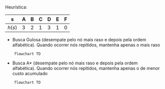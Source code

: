 Heurística:

s | A | B | C | D | E | F
-- | -- | -- | -- | -- | -- | --
$h(s)$ | 3 | 2 | 1 | 3 | 1 | 0

- Busca Gulosa (desempate pelo nó mais raso e depois pela ordem alfabética). Quando ocorrer nós repitidos, mantenha apenas o mais raso

```mermaid
	flowchart TD
```

- Busca A* (desempate pelo nó mais raso e depois pela ordem alfabética). Quando ocorrer nós repitidos, mantenha apenas o de menor custo acumulado

```mermaid
	flowchart TD

```
